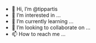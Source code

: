 - 👋 Hi, I’m @tippartis
- 👀 I’m interested in ...
- 🌱 I’m currently learning ...
- 💞️ I’m looking to collaborate on ...
- 📫 How to reach me ...

<!---
tippartis/tippartis is a ✨ special ✨ repository because its `README.md` (this file) appears on your GitHub profile.
You can click the Preview link to take a look at your changes.
--->
